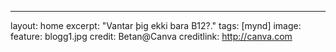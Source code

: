 ---
layout: home
excerpt: "Vantar þig ekki bara B12?."
tags: [mynd]
image:
  feature: blogg1.jpg
  credit: Betan@Canva
  creditlink: http://canva.com
